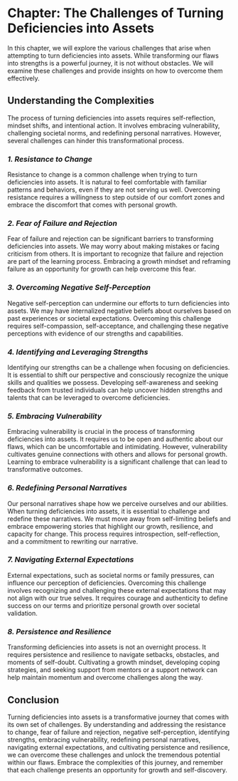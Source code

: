 Chapter: The Challenges of Turning Deficiencies into Assets
===========================================================

In this chapter, we will explore the various challenges that arise when attempting to turn deficiencies into assets. While transforming our flaws into strengths is a powerful journey, it is not without obstacles. We will examine these challenges and provide insights on how to overcome them effectively.

**Understanding the Complexities**
----------------------------------

The process of turning deficiencies into assets requires self-reflection, mindset shifts, and intentional action. It involves embracing vulnerability, challenging societal norms, and redefining personal narratives. However, several challenges can hinder this transformational process.

### *1. Resistance to Change*

Resistance to change is a common challenge when trying to turn deficiencies into assets. It is natural to feel comfortable with familiar patterns and behaviors, even if they are not serving us well. Overcoming resistance requires a willingness to step outside of our comfort zones and embrace the discomfort that comes with personal growth.

### *2. Fear of Failure and Rejection*

Fear of failure and rejection can be significant barriers to transforming deficiencies into assets. We may worry about making mistakes or facing criticism from others. It is important to recognize that failure and rejection are part of the learning process. Embracing a growth mindset and reframing failure as an opportunity for growth can help overcome this fear.

### *3. Overcoming Negative Self-Perception*

Negative self-perception can undermine our efforts to turn deficiencies into assets. We may have internalized negative beliefs about ourselves based on past experiences or societal expectations. Overcoming this challenge requires self-compassion, self-acceptance, and challenging these negative perceptions with evidence of our strengths and capabilities.

### *4. Identifying and Leveraging Strengths*

Identifying our strengths can be a challenge when focusing on deficiencies. It is essential to shift our perspective and consciously recognize the unique skills and qualities we possess. Developing self-awareness and seeking feedback from trusted individuals can help uncover hidden strengths and talents that can be leveraged to overcome deficiencies.

### *5. Embracing Vulnerability*

Embracing vulnerability is crucial in the process of transforming deficiencies into assets. It requires us to be open and authentic about our flaws, which can be uncomfortable and intimidating. However, vulnerability cultivates genuine connections with others and allows for personal growth. Learning to embrace vulnerability is a significant challenge that can lead to transformative outcomes.

### *6. Redefining Personal Narratives*

Our personal narratives shape how we perceive ourselves and our abilities. When turning deficiencies into assets, it is essential to challenge and redefine these narratives. We must move away from self-limiting beliefs and embrace empowering stories that highlight our growth, resilience, and capacity for change. This process requires introspection, self-reflection, and a commitment to rewriting our narrative.

### *7. Navigating External Expectations*

External expectations, such as societal norms or family pressures, can influence our perception of deficiencies. Overcoming this challenge involves recognizing and challenging these external expectations that may not align with our true selves. It requires courage and authenticity to define success on our terms and prioritize personal growth over societal validation.

### *8. Persistence and Resilience*

Transforming deficiencies into assets is not an overnight process. It requires persistence and resilience to navigate setbacks, obstacles, and moments of self-doubt. Cultivating a growth mindset, developing coping strategies, and seeking support from mentors or a support network can help maintain momentum and overcome challenges along the way.

**Conclusion**
--------------

Turning deficiencies into assets is a transformative journey that comes with its own set of challenges. By understanding and addressing the resistance to change, fear of failure and rejection, negative self-perception, identifying strengths, embracing vulnerability, redefining personal narratives, navigating external expectations, and cultivating persistence and resilience, we can overcome these challenges and unlock the tremendous potential within our flaws. Embrace the complexities of this journey, and remember that each challenge presents an opportunity for growth and self-discovery.
